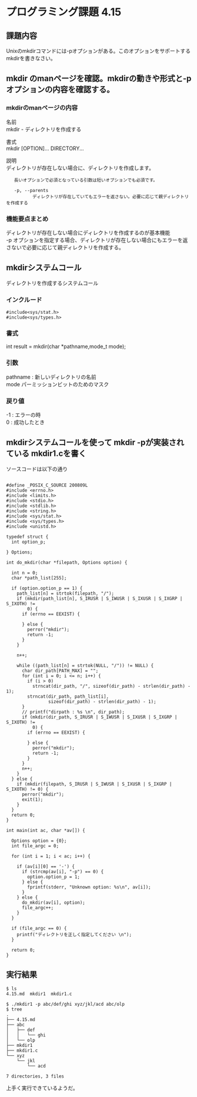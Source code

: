 # プログラミング課題 4.15  
  
## 課題内容  
Unixのmkdirコマンドには-pオプションがある。このオプションをサポートするmkdirを書きなさい。  
  
## mkdir のmanページを確認。mkdirの動きや形式と-p　オプションの内容を確認する。  
### mkdirのmanページの内容  
  
名前  
       mkdir - ディレクトリを作成する  
  
書式  
       mkdir [OPTION]... DIRECTORY...  
  
説明  
       ディレクトリが存在しない場合に、ディレクトリを作成します。  
  
       長いオプションで必須となっている引数は短いオプションでも必須です。  
  
       -p, --parents  
              ディレクトリが存在していてもエラーを返さない。必要に応じて親ディレクトリを作成する  
  
### 機能要点まとめ  
ディレクトリが存在しない場合にディレクトリを作成するのが基本機能  
-p オプションを指定する場合、ディレクトリが存在しない場合にもエラーを返さないで必要に応じて親ディレクトリを作成する。  
  
## mkdirシステムコール  
ディレクトリを作成するシステムコール  
  
### インクルード  
```  
#include<sys/stat.h>  
#include<sys/types.h>  
```  
  
### 書式  
int result = mkdir(char *pathname,mode_t mode);  
  
### 引数  
pathname : 新しいディレクトリの名前  
mode パーミッションビットのためのマスク  
  
### 戻り値  
-1 : エラーの時  
0  : 成功したとき  
  
## mkdirシステムコールを使って mkdir -pが実装されている mkdir1.cを書く  
ソースコードは以下の通り  
  
```  
  
#define _POSIX_C_SOURCE 200809L  
#include <errno.h>  
#include <limits.h>  
#include <stdio.h>  
#include <stdlib.h>  
#include <string.h>  
#include <sys/stat.h>  
#include <sys/types.h>  
#include <unistd.h>  
  
typedef struct {  
  int option_p;  
  
} Options;  
  
int do_mkdir(char *filepath, Options option) {  
  
  int n = 0;  
  char *path_list[255];  
  
  if (option.option_p == 1) {  
    path_list[n] = strtok(filepath, "/");  
    if (mkdir(path_list[n], S_IRUSR | S_IWUSR | S_IXUSR | S_IXGRP | S_IXOTH) !=
        0) {  
      if (errno == EEXIST) {  
  
      } else {  
        perror("mkdir");  
        return -1;  
      }  
    }  
  
    n++;  
  
    while ((path_list[n] = strtok(NULL, "/")) != NULL) {  
      char dir_path[PATH_MAX] = "";  
      for (int i = 0; i <= n; i++) {  
        if (i > 0)  
          strncat(dir_path, "/", sizeof(dir_path) - strlen(dir_path) - 1);  
        strncat(dir_path, path_list[i],  
                sizeof(dir_path) - strlen(dir_path) - 1);  
      }  
      // printf("dirpath : %s \n", dir_path);  
      if (mkdir(dir_path, S_IRUSR | S_IWUSR | S_IXUSR | S_IXGRP | S_IXOTH) !=
          0) {  
        if (errno == EEXIST) {  
  
        } else {  
          perror("mkdir");  
          return -1;  
        }  
      }  
      n++;  
    }  
  } else {  
    if (mkdir(filepath, S_IRUSR | S_IWUSR | S_IXUSR | S_IXGRP | S_IXOTH) != 0) {
      perror("mkdir");  
      exit(1);  
    }  
  }  
  return 0;  
}  
  
int main(int ac, char *av[]) {  
  
  Options option = {0};  
  int file_argc = 0;  
  
  for (int i = 1; i < ac; i++) {  
  
    if (av[i][0] == '-') {  
      if (strcmp(av[i], "-p") == 0) {  
        option.option_p = 1;  
      } else {  
        fprintf(stderr, "Unknown option: %s\n", av[i]);  
      }  
    } else {  
      do_mkdir(av[i], option);  
      file_argc++;  
    }  
  }  
  
  if (file_argc == 0) {  
    printf("ディレクトリを正しく指定してください \n");  
  }  
  
  return 0;  
}  
```  
  
## 実行結果  
```  
$ ls  
4.15.md  mkdir1  mkdir1.c  
  
$ ./mkdir1 -p abc/def/ghi xyz/jkl/acd abc/olp  
$ tree  
.  
├── 4.15.md  
├── abc  
│   ├── def  
│   │   └── ghi  
│   └── olp  
├── mkdir1  
├── mkdir1.c  
└── xyz  
    └── jkl  
        └── acd  
  
7 directories, 3 files  
```  
  
上手く実行できているようだ。  
